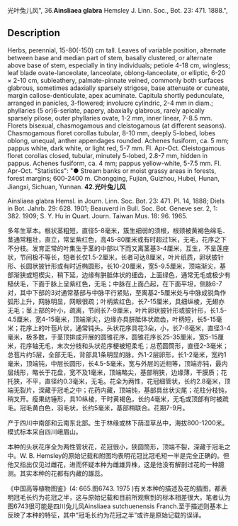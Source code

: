 光叶兔儿风",
36.**Ainsliaea glabra** Hemsley J. Linn. Soc., Bot. 23: 471. 1888.",

## Description
Herbs, perennial, 15-80(-150) cm tall. Leaves of variable position, alternate between base and median part of stem, basally clustered, or alternate above base of stem, especially in tiny individuals; petiole 4-18 cm, wingless; leaf blade ovate-lanceolate, lanceolate, oblong-lanceolate, or elliptic, 6-20 × 2-10 cm, subleathery, palmate-pinnate veined, commonly both surfaces glabrous, sometimes adaxially sparsely strigose, base attenuate or cuneate, margin callose-denticulate, apex acuminate. Capitula shortly pedunculate, arranged in panicles, 3-flowered; involucre cylindric, 2-4 mm in diam.; phyllaries (5 or)6-seriate, papery, abaxially glabrous, rarely apically sparsely pilose, outer phyllaries ovate, 1-2 mm, inner linear, 7-8.5 mm. Florets bisexual, chasmogamous and cleistogamous (at different seasons). Chasmogamous floret corollas tubular, 8-10 mm, deeply 5-lobed, lobes oblong, unequal, anther appendages rounded. Achenes fusiform, ca. 5 mm; pappus white, dark white, or light red, 5-7 mm. Fl. Apr-Oct. Cleistogamous floret corollas closed, tubular, minutely 5-lobed, 2.8-7 mm, hidden in pappus. Achenes fusiform, ca. 4 mm; pappus yellow-white, 5-7.5 mm. Fl. Apr-Oct.
  "Statistics": "● Stream banks or moist grassy areas in forests, forest margins; 600-2400 m. Chongqing, Fujian, Guizhou, Hubei, Hunan, Jiangxi, Sichuan, Yunnan.
**42.光叶兔儿风**

Ainsliaea glabra Hemsl. in Journ. Linn. Soc. Bot. 23: 471. Pl. 14, 1888; Diels in Bot. Jahrb. 29: 628. 1901; Beauverd in Bull. Soc. Bot. Geneve ser. 2, 1: 382. 1909; S. Y. Hu in Quart. Journ. Taiwan Mus. 18: 96. 1965.

多年生草本。根状茎粗短，直径5-8毫米，簇生细弱的须根，根颈被黄褐色绵毛．茎通常粗壮，直立，常呈紫红色，高45-80厘米或有时超过1米，无毛，花序之下不分枝。发育正常的叶集生于茎的中部以下而又离茎基3-4厘米，互生，不呈莲座状，节间极不等长，短者长仅1.5-2厘米，长者可达8厘米，叶片纸质，卵状披针形、长圆状披针形或有时近椭圆形，长10-20厘米，宽5-9.5厘米，顶端渐尖，基部渐狭或短楔尖，稍下延，边缘有胼胝体状的细齿，上面绿色，通常无毛或极少有糙伏毛，下面于脉上呈紫红色，无毛；中脉在上面凸起，在下面平坦，侧脉6-7对，其中下部的3对通常基部与中脉平行紧贴，至离基2-5厘米处与中脉成锐角作弧形上升，网脉明显，网眼很疏；叶柄紫红色，长7-15厘米，具细纵棱，无翅亦无毛；茎上部的叶小，疏离，节间长7-9厘米，叶片卵状披针形或披针形，长1.5-4.5厘米，宽4-15毫米，顶端渐尖，边缘亦具胼胝体状疏齿，叶柄短，长5-15毫米；花序上的叶苞片状，通常钝头。头状花序具花3朵，小，长7-8毫米，直径3-4毫米，极多数，于茎顶排成开展的圆锥花序，圆锥花序长25-35厘米，宽5-15厘米，花序轴无毛，末次分枝和头状花序梗被短柔毛；总苞圆筒形，直径2-3毫米；总苞片约5层，全部无毛，背部具1条明显的脉，外1-2层卵形，长1-2毫米，宽约1毫米，顶端钝，中层长圆形，长4.5-5毫米，宽与外层的近相等，顶端亦钝，最内层线形，略长于花盘，宽不及1毫米，顶端略尖，基部稍狭，边缘薄，干膜质；花托狭，不平，直径约0.3毫米，无毛。花全为两性，花冠细管状，长约2.8毫米，顶端无裂片，深藏于冠毛之中；花药内藏，顶端钝，基部具丝状尖尾；花柱分枝钝，稍叉开。瘦果纺锤形，具10纵棱，干时黄褐色，长约4毫米，无毛或顶部有时被疏毛。冠毛黄白色，羽毛状，长约5毫米，基部稍联合。花期7-9月。

产于四川中南部和云南东北部。生于林缘或林下荫湿草丛中，海拔800-1200米。模式标本采自四川峨眉山。

本种的头状花序全为两性管状花，花冠很小，狭圆筒形，顶端不裂，深藏于冠毛之中。W. B. Hemsley的原始记载和附图均表明花冠比冠毛短一半是完全正确的。但他又指出仅见过雌花，进而怀疑本种为雌雄异株，这是他没有解剖过花的一种臆测。其实本种的花都有内藏的雄蕊。

《中国高等植物图鉴》(4: 665.图6743. 1975 )有关本种的描述及花的插图，都表明冠毛长约为花冠之半，这与原始记载和目前所观察到的标本相差很大。笔者认为图6743很可能是四川兔儿风Ainsliaea sutchuenensis Franch.至于描述则基本上反映了本种的特征，其中“冠毛长约为花冠之半”或许是原始记载的误译。
